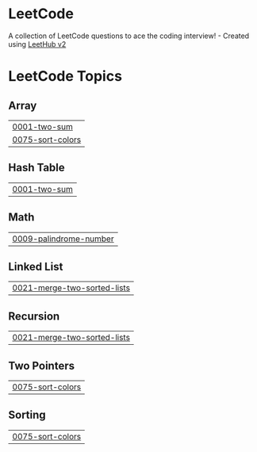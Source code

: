 # LeetCode
A collection of LeetCode questions to ace the coding interview! - Created using [LeetHub v2](https://github.com/arunbhardwaj/LeetHub-2.0)

<!---LeetCode Topics Start-->
# LeetCode Topics
## Array
|  |
| ------- |
| [0001-two-sum](https://github.com/ANANDPRADEEP7/LeetCode/tree/master/0001-two-sum) |
| [0075-sort-colors](https://github.com/ANANDPRADEEP7/LeetCode/tree/master/0075-sort-colors) |
## Hash Table
|  |
| ------- |
| [0001-two-sum](https://github.com/ANANDPRADEEP7/LeetCode/tree/master/0001-two-sum) |
## Math
|  |
| ------- |
| [0009-palindrome-number](https://github.com/ANANDPRADEEP7/LeetCode/tree/master/0009-palindrome-number) |
## Linked List
|  |
| ------- |
| [0021-merge-two-sorted-lists](https://github.com/ANANDPRADEEP7/LeetCode/tree/master/0021-merge-two-sorted-lists) |
## Recursion
|  |
| ------- |
| [0021-merge-two-sorted-lists](https://github.com/ANANDPRADEEP7/LeetCode/tree/master/0021-merge-two-sorted-lists) |
## Two Pointers
|  |
| ------- |
| [0075-sort-colors](https://github.com/ANANDPRADEEP7/LeetCode/tree/master/0075-sort-colors) |
## Sorting
|  |
| ------- |
| [0075-sort-colors](https://github.com/ANANDPRADEEP7/LeetCode/tree/master/0075-sort-colors) |
<!---LeetCode Topics End-->